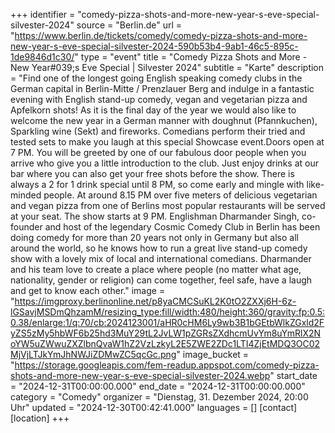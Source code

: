 +++
identifier = "comedy-pizza-shots-and-more-new-year-s-eve-special-silvester-2024"
source = "Berlin.de"
url = "https://www.berlin.de/tickets/comedy/comedy-pizza-shots-and-more-new-year-s-eve-special-silvester-2024-590b53b4-9ab1-46c5-895c-1de9846d1c30/"
type = "event"
title = "Comedy Pizza Shots and More - New Year#039;s Eve Special | Silvester 2024"
subtitle = "Karte"
description = "Find one of the longest going English speaking comedy clubs in the German capital in Berlin-Mitte / Prenzlauer Berg and indulge in a fantastic evening with English stand-up comedy, vegan and vegetarian pizza and Apfelkorn shots! As it is the final day of the year we would also like to welcome the new year in a German manner with doughnut (Pfannkuchen), Sparkling wine (Sekt) and fireworks. Comedians perform their tried and tested sets to make you laugh at this special Showcase event.Doors open at 7 PM. You will be greeted by one of our fabulous door people when you arrive who give you a little introduction to the club. Just enjoy drinks at our bar where you can also get your free shots before the show. There is always a 2 for 1 drink special until 8 PM, so come early and mingle with like-minded people. At around 8.15 PM over five meters of delicious vegetarian and vegan pizza from one of Berlins most popular restaurants will be served at your seat. The show starts at 9 PM. Englishman Dharmander Singh, co-founder and host of the legendary Cosmic Comedy Club in Berlin has been doing comedy for more than 20 years not only in Germany but also all around the world, so he knows how to run a great live stand-up comedy show with a lovely mix of local and international comedians. Dharmander and his team love to create a place where people (no matter what age, nationality, gender or religion) can come together, feel safe, have a laugh and get to know each other."
image = "https://imgproxy.berlinonline.net/p8yaCMCSuKL2K0tO2ZXXj6H-6z-lGSavjMSDmQhzamM/resizing_type:fill/width:480/height:360/gravity:fp:0.5:0.38/enlarge:1/q:70/cb:2024123001/aHR0cHM6Ly9wb3B1bGEtbWlkZGxld2FyZS5zMy5hbWF6b25hd3MuY29tL2JvLW1pZGRsZXdhcmUvYm8uYmRlX2NoYW5uZWwuZXZlbnQvaW1hZ2VzLzkyL2E5ZWE2ZDc1LTI4ZjEtMDQ3OC02MjVjLTJkYmJhNWJiZDMwZC5qcGc.png"
image_bucket = "https://storage.googleapis.com/fem-readup.appspot.com/comedy-pizza-shots-and-more-new-year-s-eve-special-silvester-2024.webp"
start_date = "2024-12-31T00:00:00.000"
end_date = "2024-12-31T00:00:00.000"
category = "Comedy"
organizer = "Dienstag, 31. Dezember 2024, 20:00 Uhr"
updated = "2024-12-30T00:42:41.000"
languages = []
[contact]
[location]
+++